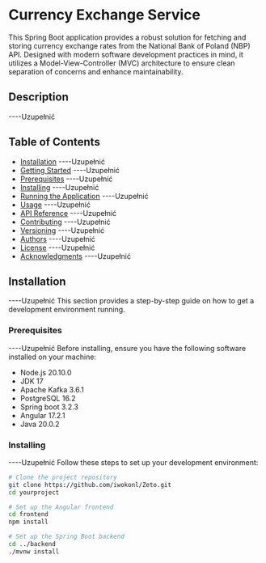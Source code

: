 # Currency Exchange Service
This Spring Boot application provides a robust solution for fetching and storing currency exchange rates from the National Bank of Poland (NBP) API. Designed with modern software development practices in mind, it utilizes a Model-View-Controller (MVC) architecture to ensure clean separation of concerns and enhance maintainability.

## Description


----Uzupełnić


## Table of Contents

- [Installation](#installation) ----Uzupełnić
- [Getting Started](#getting-started) ----Uzupełnić
- [Prerequisites](#prerequisites) ----Uzupełnić
- [Installing](#installing) ----Uzupełnić
- [Running the Application](#running-the-application) ----Uzupełnić
- [Usage](#usage) ----Uzupełnić
- [API Reference](#api-reference) ----Uzupełnić
- [Contributing](#contributing) ----Uzupełnić
- [Versioning](#versioning) ----Uzupełnić
- [Authors](#authors) ----Uzupełnić
- [License](#license) ----Uzupełnić
- [Acknowledgments](#acknowledgments) ----Uzupełnić

## Installation

----Uzupełnić
This section provides a step-by-step guide on how to get a development environment running.

### Prerequisites

----Uzupełnić
Before installing, ensure you have the following software installed on your machine:

- Node.js 20.10.0
- JDK 17
- Apache Kafka 3.6.1
- PostgreSQL 16.2
- Spring boot 3.2.3
- Angular 17.2.1
- Java 20.0.2

### Installing

----Uzupełnić
Follow these steps to set up your development environment:

```bash
# Clone the project repository
git clone https://github.com/iwokonl/Zeto.git
cd yourproject

# Set up the Angular frontend
cd frontend
npm install

# Set up the Spring Boot backend
cd ../backend
./mvnw install
